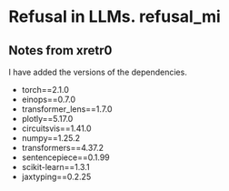 # Refusal in LLMs. refusal_mi

## Notes from xretr0

I have added the versions of the dependencies.

- torch==2.1.0 
- einops==0.7.0 
- transformer_lens==1.7.0 
- plotly==5.17.0 
- circuitsvis==1.41.0 
- numpy==1.25.2 
- transformers==4.37.2 
- sentencepiece==0.1.99 
- scikit-learn==1.3.1 
- jaxtyping==0.2.25
